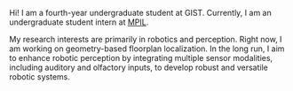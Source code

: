 Hi! I am a fourth-year undergraduate student at GIST. Currently, I am an undergraduate student intern at [MPIL](https://mpil-gist.github.io/).

My research interests are primarily in robotics and perception. Right now, I am working on geometry-based floorplan localization. In the long run, I aim to enhance robotic perception by integrating multiple sensor modalities, including auditory and olfactory inputs, to develop robust and versatile robotic systems.